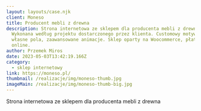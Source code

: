 ```yaml
---
layout: layouts/case.njk
client: Moneso
title: Producent mebli z drewna
description: Strona internetowa ze sklepem dla producenta mebli z drewna.
  Wykonana według projektu dostarczonego przez klienta. Customowy motyw na Wp,
  własne pola, zaawansowane animacje. Sklep oparty na Woocommerce, płatności
  online.
author: Przemek Miros
date: 2023-05-03T13:42:19.166Z
category:
  - sklep internetowy
link: https://moneso.pl/
thumbnail: /realizacje/img/moneso-thumb.jpg
imageMain: /realizacje/img/moneso-thumb-big.jpg
---
```

Strona internetowa ze sklepem dla producenta mebli z drewna